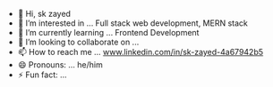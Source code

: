 - 👋 Hi, sk zayed
- 👀 I’m interested in ... Full stack web development, MERN stack
- 🌱 I’m currently learning ... Frontend Development
- 💞️ I’m looking to collaborate on ...
- 📫 How to reach me ... www.linkedin.com/in/sk-zayed-4a67942b5
- 😄 Pronouns: ... he/him
- ⚡ Fun fact: ...

<!---
undersigned-dev/undersigned-dev is a ✨ special ✨ repository because its `README.md` (this file) appears on your GitHub profile.
You can click the Preview link to take a look at your changes.
--->
